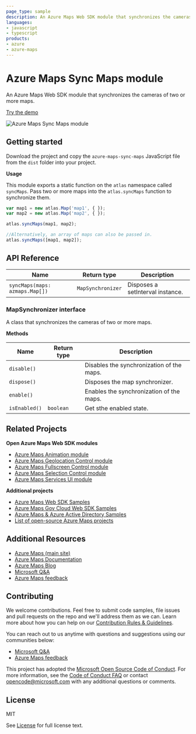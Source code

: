 ```yaml
---
page_type: sample
description: An Azure Maps Web SDK module that synchronizes the cameras of two or more maps.
languages:
- javascript
- typescript
products:
- azure
- azure-maps
---
```


# Azure Maps Sync Maps module

An Azure Maps Web SDK module that synchronizes the cameras of two or more maps. 

[Try the demo](https://azuremapscodesamples.azurewebsites.net/index.html?sample=Synchronize%20map%20views)

![Azure Maps Sync Maps module](https://github.com/Azure-Samples/AzureMapsCodeSamples/raw/master/AzureMapsCodeSamples/SiteResources/screenshots/Synchronize-map-views.gif)

## Getting started

Download the project and copy the `azure-maps-sync-maps` JavaScript file from the `dist` folder into your project. 

**Usage**

This module exports a static function on the `atlas` namespace called `syncMaps`. Pass two or more maps into the `atlas.syncMaps` function to synchronize them.

```JavaScript
var map1 = new atlas.Map('map1', { });
var map2 = new atlas.Map('map2', { });

atlas.syncMaps(map1, map2);

//Alternatively, an array of maps can also be passed in.
atlas.syncMaps([map1, map2]);
```

## API Reference

| Name | Return type | Description |
|------|-------------|-------------|
| `syncMaps(maps: azmaps.Map[])` | `MapSynchronizer` | Disposes a setInterval instance. |

### MapSynchronizer interface

A class that synchronizes the cameras of two or more maps.

**Methods** 

| Name | Return type | Description |
|------|-------------|-------------|
| `disable()` | | Disables the synchronization of the maps. |
| `dispose()` | | Disposes the map synchronizer. |
| `enable()` | | Enables the synchronization of the maps. |
| `isEnabled()` | `boolean` | Get sthe enabled state. |

## Related Projects

**Open Azure Maps Web SDK modules**

* [Azure Maps Animation module](https://github.com/Azure-Samples/azure-maps-animations)
* [Azure Maps Geolocation Control module](https://github.com/Azure-Samples/azure-maps-geolocation-control)
* [Azure Maps Fullscreen Control module](https://github.com/Azure-Samples/azure-maps-fullscreen-control)
* [Azure Maps Selection Control module](https://github.com/Azure-Samples/azure-maps-selection-control)
* [Azure Maps Services UI module](https://github.com/Azure-Samples/azure-maps-services-ui)

**Additional projects**

* [Azure Maps Web SDK Samples](https://github.com/Azure-Samples/AzureMapsCodeSamples)
* [Azure Maps Gov Cloud Web SDK Samples](https://github.com/Azure-Samples/AzureMapsGovCloudCodeSamples)
* [Azure Maps & Azure Active Directory Samples](https://github.com/Azure-Samples/Azure-Maps-AzureAD-Samples)
* [List of open-source Azure Maps projects](https://github.com/microsoft/Maps/blob/master/AzureMaps.md)

## Additional Resources

* [Azure Maps (main site)](https://azure.com/maps)
* [Azure Maps Documentation](https://docs.microsoft.com/azure/azure-maps/index)
* [Azure Maps Blog](https://azure.microsoft.com/blog/topics/azure-maps/)
* [Microsoft Q&A](https://docs.microsoft.com/answers/topics/azure-maps.html)
* [Azure Maps feedback](https://feedback.azure.com/forums/909172-azure-maps)

## Contributing

We welcome contributions. Feel free to submit code samples, file issues and pull requests on the repo and we'll address them as we can. 
Learn more about how you can help on our [Contribution Rules & Guidelines](https://github.com/Azure-Samples/azure-maps-sync-maps/blob/master/CONTRIBUTING.md). 

You can reach out to us anytime with questions and suggestions using our communities below:
* [Microsoft Q&A](https://docs.microsoft.com/answers/topics/azure-maps.html)
* [Azure Maps feedback](https://feedback.azure.com/forums/909172-azure-maps)

This project has adopted the [Microsoft Open Source Code of Conduct](https://opensource.microsoft.com/codeofconduct/). 
For more information, see the [Code of Conduct FAQ](https://opensource.microsoft.com/codeofconduct/faq/) or 
contact [opencode@microsoft.com](mailto:opencode@microsoft.com) with any additional questions or comments.

## License

MIT
 
See [License](https://github.com/Azure-Samples/azure-maps-sync-maps/blob/master/LICENSE.md) for full license text.